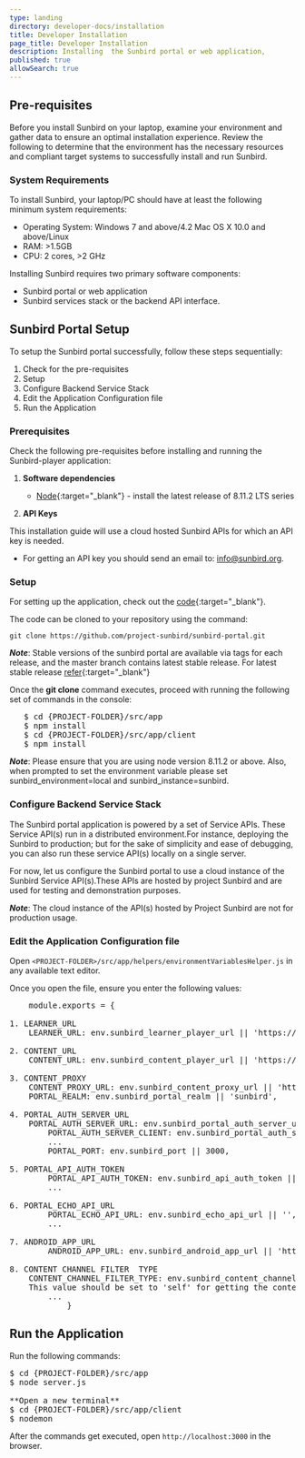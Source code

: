 ```yaml
---
type: landing
directory: developer-docs/installation
title: Developer Installation
page_title: Developer Installation
description: Installing  the Sunbird portal or web application, 
published: true
allowSearch: true
---
```


## Pre-requisites

Before you install Sunbird on your laptop, examine your environment and gather data to ensure an optimal installation experience.
Review the following to determine that the environment has the necessary resources and compliant target systems to successfully install and run Sunbird.

### System Requirements

To install Sunbird, your laptop/PC should have at least the following minimum system requirements:

- Operating System: Windows 7 and above/4.2 Mac OS X 10.0 and above/Linux  
- RAM: >1.5GB
- CPU: 2 cores, >2 GHz

Installing Sunbird requires two primary software components:

- Sunbird portal or web application
- Sunbird services stack or the backend API interface. 

## Sunbird Portal Setup

To setup the Sunbird portal successfully, follow these steps sequentially:

1. Check for the pre-requisites
2. Setup 
3. Configure Backend Service Stack
4. Edit the Application Configuration file
5. Run the Application

### Prerequisites
Check the following pre-requisites before installing and running the Sunbird-player application:

1. **Software dependencies**
	* [Node](https://nodejs.org/en/download/){:target="_blank"} - install the latest release of 8.11.2 LTS series

2. **API Keys** 

This installation guide will use a cloud hosted Sunbird APIs for which an API key is needed.

- For getting an API key you should send an email to: info@sunbird.org.

### Setup 

For setting up the application, check out the [code](https://github.com/project-sunbird/sunbird-portal.git){:target="_blank"}. 

The code can be cloned to your repository using the command:
    
    git clone https://github.com/project-sunbird/sunbird-portal.git

***Note***: Stable versions of the sunbird portal are available via tags for each release, and the master branch contains latest stable release. For latest stable release [refer](https://github.com/project-sunbird/sunbird-portal/){:target="_blank"}

Once the **git clone** command executes, proceed with running the following set of commands in the console:

<pre>
   $ cd {PROJECT-FOLDER}/src/app
   $ npm install
   $ cd {PROJECT-FOLDER}/src/app/client
   $ npm install
</pre>

***Note***: Please ensure that you are using node version 8.11.2 or above. Also, when prompted to set the environment variable please set sunbird_environment=local and sunbird_instance=sunbird.

### Configure Backend Service Stack

The Sunbird portal application is powered by a set of Service APIs. These Service API(s) run in a distributed environment.For instance, deploying the Sunbird to production; but for the sake of simplicity and ease of debugging, you can also run these service API(s) locally on a single server.

For now, let us configure the Sunbird portal to use a cloud instance of the Sunbird Service API(s).These APIs are hosted by project Sunbird and are used for testing and demonstration purposes. 

***Note***: The cloud instance of the API(s) hosted by Project Sunbird are not for production usage.

### Edit the Application Configuration file

Open `<PROJECT-FOLDER>/src/app/helpers/environmentVariablesHelper.js` in any available text editor. 

Once you open the file, ensure you enter the following values:
<pre>
    module.exports = {
        
1. LEARNER_URL   
	LEARNER_URL: env.sunbird_learner_player_url || 'https://staging.open-sunbird.org/api/',                    
      
2. CONTENT_URL
	CONTENT_URL: env.sunbird_content_player_url || 'https://staging.open-sunbird.org/api/',                   
        
3. CONTENT_PROXY  
	CONTENT_PROXY_URL: env.sunbird_content_proxy_url || 'https://staging.open-sunbird.org',                    
	PORTAL_REALM: env.sunbird_portal_realm || 'sunbird',
        
4. PORTAL_AUTH_SERVER_URL
	PORTAL_AUTH_SERVER_URL: env.sunbird_portal_auth_server_url || 'https://staging.open-sunbird.org/auth',     
        PORTAL_AUTH_SERVER_CLIENT: env.sunbird_portal_auth_server_client || "portal",
        ...
        PORTAL_PORT: env.sunbird_port || 3000,
        	
5. PORTAL_API_AUTH_TOKEN     
        PORTAL_API_AUTH_TOKEN: env.sunbird_api_auth_token || 'E-mail to: info@sunbird.org' for getting Auth-Token 
        ...
        
6. PORTAL_ECHO_API_URL
        PORTAL_ECHO_API_URL: env.sunbird_echo_api_url || '',                                                       
        ...
	
7. ANDROID_APP_URL
        ANDROID_APP_URL: env.sunbird_android_app_url || 'http://www.sunbird.org'   

8. CONTENT CHANNEL FILTER  TYPE
	CONTENT_CHANNEL_FILTER_TYPE: env.sunbird_content_channel_filter_type || 'all',
	This value should be set to 'self' for getting the content that belongs to current user channel and set to 'all' to get all 		channel contents
        ...
    		}
</pre>   
## Run the Application

Run the following commands:

<pre>
$ cd {PROJECT-FOLDER}/src/app
$ node server.js
    
**Open a new terminal**
$ cd {PROJECT-FOLDER}/src/app/client
$ nodemon
</pre>
After the commands get executed, open `http://localhost:3000` in the browser.
 
